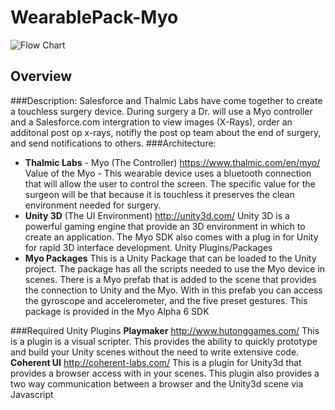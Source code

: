 WearablePack-Myo
================
![Flow Chart](https://cloud.githubusercontent.com/assets/6456976/3211270/82bf990c-ef0c-11e3-88f0-d9a2f4834aad.png)

## Overview
###Description:
Salesforce and Thalmic Labs have come together to create a touchless surgery device. During surgery a Dr. will use a Myo controller and a Salesforce.com intergration to view images (X-Rays), order an additonal post op x-rays, notifly the post op team about the end of surgery, and send notifications to others.
###Architecture:
- **Thalmic Labs** - Myo (The Controller) https://www.thalmic.com/en/myo/
Value of the Myo - This wearable device uses a bluetooth connection that will allow the user to control the screen.  The specific value for the surgeon will be that because it is touchless it preserves the clean environment needed for surgery.
- **Unity 3D** (The UI Environment) http://unity3d.com/
Unity 3D is a powerful gaming engine that provide an 3D environment in which to create an application.  The Myo SDK also comes with a plug in for Unity for rapid 3D interface development.
Unity Plugins/Packages
- **Myo Packages**
This is a Unity Package that can be loaded to the Unity project.  The package has all the scripts needed to use the Myo device in scenes.  There is a Myo prefab that is added to the scene that provides the connection to Unity and the Myo.  With in this prefab you can access the gyroscope and accelerometer, and the five preset gestures.  This package is provided in the Myo Alpha 6 SDK

###Required Unity Plugins
**Playmaker** http://www.hutonggames.com/
This is a plugin is a visual scripter.  This provides the ability to quickly prototype and build your Unity scenes without the need to write extensive code.
**Coherent UI** http://coherent-labs.com/
This is a plugin for Unity3d that provides a browser access with in your scenes.  This plugin also provides a two way communication between a browser and the Unity3d scene via Javascript
